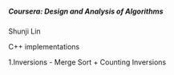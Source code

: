 ##### Coursera: Design and Analysis of Algorithms 

Shunji Lin

C++ implementations

1.Inversions - Merge Sort + Counting Inversions

